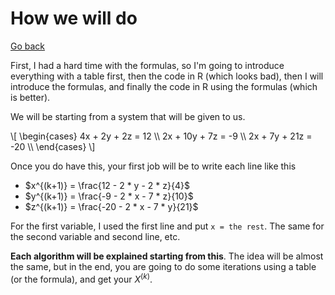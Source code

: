 # How we will do

[Go back](../index.md)

First, I had a hard time with the formulas, so I'm going to introduce everything with a table first, then the code in R (which looks bad), then I will introduce the formulas, and finally the code in R using the formulas (which is better).

We will be starting from a system that will be given to us. 

<p>
\[
\begin{cases}
4x + 2y + 2z = 12 \\
2x + 10y + 7z = -9 \\
2x + 7y + 21z = -20 \\
\end{cases} 
\]
</p>

Once you do have this, your first job will be to write each line like this

* $x^{(k+1)} = \frac{12 - 2 * y - 2 * z}{4}$
* $y^{(k+1)} = \frac{-9 - 2 * x - 7 * z}{10}$
* $z^{(k+1)} = \frac{-20 - 2 * x - 7 * y}{21}$

For the first variable, I used the first line and put ``x = the rest``. The same for the second variable and second line, etc.

**Each algorithm will be explained starting from this**. The idea will be almost the same, but in the end, you are going to do some iterations using a table (or the formula), and get your $X^{(k)}$.